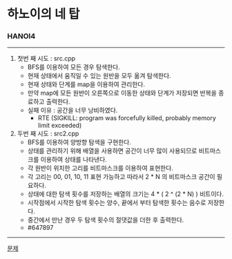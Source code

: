 # 하노이의 네 탑
### HANOI4
***
1. 첫번 째 시도 : src.cpp
	+ BFS를 이용하여 모든 경우 탐색한다.
	+ 현재 상태에서 움직일 수 있는 원반을 모두 옮겨 탐색한다.
	+ 현재 상태와 단계를 map을 이용하여 관리한다.
	+ 만약 map에 모든 원반이 오른쪽으로 이동한 상태와 단계가 저장되면 반복을 종료하고 출력한다.
	+ 실패 이유 : 공간을 너무 낭비하였다.
		- RTE (SIGKILL: program was forcefully killed, probably memory limit exceeded)	
2. 두번 째 시도 : src2.cpp
	+ BFS를 이용하여 양방향 탐색을 구현한다. 
	+ 상태를 관리하기 위해 배열을 사용하면 공간이 너무 많이 사용되므로 비트마스크를 이용하여 상태를 나타낸다.
	+ 각 원반이 위치한 고리를 비트마스크를 이용하여 표현한다.
	+ 각 고리는 00, 01, 10, 11 표현 가능하고 따라서 2 * N 의 비트마스크 공간이 필요하다.
	+ 상태에 대한 탐색 횟수를 저장하는 배열의 크기는 4 * ( 2 ^ (2 * N) ) 비트이다.
	+ 시작점에서 시작한 탐색 횟수는 양수, 끝에서 부터 탐색한 횟수는 음수로 저장한다.
	+ 중간에서 만난 경우 두 탐색 횟수의 절댓값을 더한 후 출력한다.
	+ #647897
 ***
[문제](https://algospot.com/judge/problem/read/HANOI4)
			 

